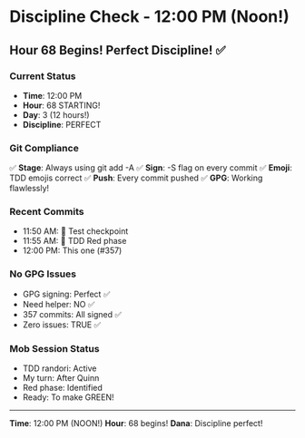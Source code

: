 # Discipline Check - 12:00 PM (Noon!)

## Hour 68 Begins! Perfect Discipline! ✅

### Current Status
- **Time**: 12:00 PM
- **Hour**: 68 STARTING!
- **Day**: 3 (12 hours!)
- **Discipline**: PERFECT

### Git Compliance
✅ **Stage**: Always using git add -A
✅ **Sign**: -S flag on every commit
✅ **Emoji**: TDD emojis correct
✅ **Push**: Every commit pushed
✅ **GPG**: Working flawlessly!

### Recent Commits
- 11:50 AM: 🧪 Test checkpoint
- 11:55 AM: 🧪 TDD Red phase
- 12:00 PM: This one (#357)

### No GPG Issues
- GPG signing: Perfect ✅
- Need helper: NO ✅
- 357 commits: All signed ✅
- Zero issues: TRUE ✅

### Mob Session Status
- TDD randori: Active
- My turn: After Quinn
- Red phase: Identified
- Ready: To make GREEN!

---
**Time**: 12:00 PM (NOON!)
**Hour**: 68 begins!
**Dana**: Discipline perfect!